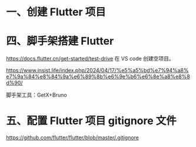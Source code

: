 # 一、创建 Flutter 项目










# 四、脚手架搭建 Flutter 

<https://docs.flutter.cn/get-started/test-drive> 在 VS code 创建空项目。

<https://www.insist.life/index.php/2024/04/17/%e5%a5%bd%e7%94%a8%e7%9a%84%e8%84%9a%e6%89%8b%e6%9e%b6%e6%8e%a8%e8%8d%90/>

脚手架工具：GetX+Bruno

# 五、配置 Flutter 项目 gitignore 文件
<https://github.com/flutter/flutter/blob/master/.gitignore>